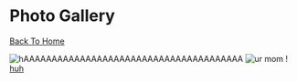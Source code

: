 # Photo Gallery

[Back To Home](/)

![hAAAAAAAAAAAAAAAAAAAAAAAAAAAAAAAAAAAAAAA](http://www.wikihow.com/images/6/64/Stop-a-Dog-from-Jumping-Step-6-Version-2.jpg)
![ur mom](https://images.wagwalkingweb.com/media/articles/dog/fluid-therapy/fluid-therapy.jpg)
! [huh](https://jqiao6835.github.io/Qiaowo.github.io/images/jam%20fluffly%20black%20cape%20(2).png)